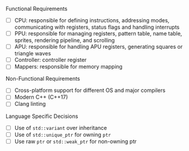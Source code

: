 Functional Requirements
- [ ] CPU: responsible for defining instructions, addressing modes, communicating with registers, status flags and handling interrupts
- [ ] PPU: responsible for managing registers, pattern table, name table, sprites, rendering pipeline, and scrolling 
- [ ] APU: responsible for handling APU registers, generating squares or triangle waves
- [ ] Controller: controller register
- [ ] Mappers: responsible for memory mapping 

Non-Functional Requirements 
- [ ] Cross-platform support for different OS and major compilers  
- [ ] Modern C++ (C++17)
- [ ] Clang linting 

Language Specific Decisions
- [ ] Use of `std::variant` over inheritance 
- [ ] Use of `std::unique_ptr` for owning `ptr`
- [ ] Use raw `ptr` or `std::weak_ptr` for non-owning ptr
